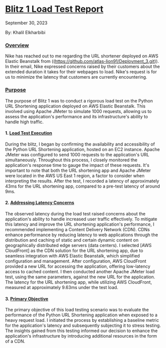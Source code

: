 # <ins>Blitz 1 Load Test Report</ins>

September 30, 2023

By:  Khalil Elkharbibi


### <ins>Overview</ins>

Nike has reached out to me regarding the URL shortener deployed on AWS Elastic Beanstalk from ((https://github.com/atlas-lion91/Deployment_3.git)). In their email, Nike expressed concerns raised by their customers about the extended duration it takes for their webpages to load. Nike's request is for us to minimize the latency that customers are currently encountering.

### <ins>Purpose</ins>

The purpose of Blitz 1 was to conduct a rigorous load test on the Python URL Shortening application deployed on AWS Elastic Beanstalk. This involved using Apache JMeter to simulate 1000 requests, allowing us to assess the application's performance and its infrastructure's ability to handle high traffic.


#### 1. <ins>Load Test Execution</ins>

During the blitz, I began by confirming the availability and accessibility of the Python URL Shortening application, hosted on an EC2 instance. Apache JMeter was configured to send 1000 requests to the application's URL simultaneously. Throughout this process, I closely monitored the application's response time to gauge the impact of these requests. It's important to note that both the URL shortening app and Apache JMeter were located in the AWS US East 1 region, a factor to consider when interpreting the results. After the test, I recorded a latency of approximately 43ms for the URL shortening app, compared to a pre-test latency of around 9ms.

#### 2. <ins>Addressing Latency Concerns</ins>

The observed latency during the load test raised concerns about the application's ability to handle increased user traffic effectively. To mitigate this latency and improve the URL shortening application's performance, I recommended implementing a Content Delivery Network (CDN). CDNs enhance performance by reducing latency to web applications through the distribution and caching of static and certain dynamic content on geographically distributed edge servers (data centers). I selected [AWS CloudFront] as the CDN solution for the URL shortening app, due to seamless integration with AWS Elastic Beanstalk, which simplified configuration and management. After configuration, AWS CloudFront provided a new URL for accessing the application, offering low-latency access to cached content. I then conducted another Apache JMeter load test, using the same parameters, against the new URL for the application. The latency for the URL shortening app, while utilizing AWS CloudFront, measured at approximately 9.63ms under the test load.

#### 3. <ins>Primary Objective</ins>

The primary objective of this load testing scenario was to evaluate the performance of the Python URL Shortening application when exposed to a heavy request load. I initiated the process by establishing a baseline metric for the application's latency and subsequently subjecting it to stress testing. The insights gained from this testing informed our decision to enhance the application's infrastructure by introducing additional resources in the form of a CDN.
